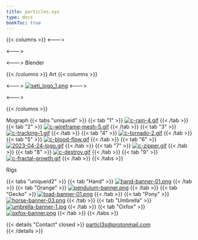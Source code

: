 ```yaml
---
title: particles.xyz
type: docs
bookToc: true
---
```









{{< columns >}}
<--->

<--->

<--->
Blender

{{< /columns >}}
Art
{{< columns >}}

<--->
[![seti_logo_1.png](https://i.postimg.cc/mRRsn9Zb/seti_logo_1.png)](seti)
<--->

<--->


{{< /columns >}}

Mograph
{{< tabs "uniqueid" >}}
{{< tab "1" >}}
[![c-rain-4.gif](https://i.postimg.cc/nZ9XmM5j/c-rain-4.gif)](rain)
{{< /tab >}}
{{< tab "2" >}}
[![c-wireframe-mesh-5.gif](https://i.postimg.cc/JRv3hm0Q/c-wireframe-mesh-5.gif)](wireframe_mesh)
{{< /tab >}}
{{< tab "3" >}}
[![c-tracking-1.gif](https://i.postimg.cc/zzfv92YR/c-tracking-1.gif)](tracking)
{{< /tab >}}
{{< tab "4" >}}
[![c-tornado-2.gif](https://i.postimg.cc/Sq5y3cCt/c-tornado-2.gif)](tornado)
{{< /tab >}}
{{< tab "5" >}}
[![c-blood-flow.gif](https://i.postimg.cc/D7zLhCnh/c-blood-flow.gif)](blood_flow)
{{< /tab >}}
{{< tab "6" >}}
[![2023-04-24-logo.gif](https://i.postimg.cc/DvVMSFbT/2023-04-24-logo.gif)](logo_reveal)
{{< /tab >}}
{{< tab "7" >}}
[![c-zipper.gif](https://i.postimg.cc/q4mnp184/c-zipper.gif)](/)
{{< /tab >}}
{{< tab "8" >}}
[![c-destroy.gif](https://i.postimg.cc/szbwjfR6/c-destroy.gif)](destroy)
{{< /tab >}}
{{< tab "9" >}}
[![c-fractal-growth.gif](https://i.postimg.cc/JMPgj5r2/c-fractal-growth.gif)](fractal_growth)
{{< /tab >}}
{{< /tabs >}}


Rigs

{{< tabs "uniqueid2" >}}
{{< tab "Hand" >}}
[![hand-banner-01.png](https://i.postimg.cc/5byZt3Gs/hand-banner-01.png)](/hand_rig/)
{{< /tab >}}
{{< tab "Orange" >}}
[![pendulum-banner.png](https://i.postimg.cc/y8DmPx5t/pendulum-banner.png)](/orange_rig/)
{{< /tab >}}
{{< tab "Gecko" >}}
[![toad-banner-01.png](https://i.postimg.cc/BST6nqrx/toad-banner-01.png)](/amphibian_rig/)
{{< /tab >}}
{{< tab "Pony" >}}
[![horse-banner-03.png](https://i.postimg.cc/4NGv4W0x/horse-banner-03.png)](/horse_rig/)
{{< /tab >}}
{{< tab "Umbrella" >}}
[![umbrella-banner-1.jpg](https://i.postimg.cc/q4cGrQrQ/umbrella-banner-1.jpg)](/umbrella_rig/)
{{< /tab >}}
{{< tab "Oxfox" >}}
[![oxfox-banner.png](https://i.postimg.cc/dJBsZH3y/oxfox-banner.png)](/oxfox_rig/)
{{< /tab >}}
{{< /tabs >}}






{{< details "Contact" closed >}}
particl3s@protonmail.com  
{{< /details >}}

